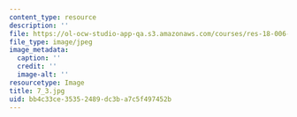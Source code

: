 ```yaml
---
content_type: resource
description: ''
file: https://ol-ocw-studio-app-qa.s3.amazonaws.com/courses/res-18-006-calculus-revisited-single-variable-calculus-fall-2010/bb4c33ce35352489dc3ba7c5f497452b_7_3.jpg
file_type: image/jpeg
image_metadata:
  caption: ''
  credit: ''
  image-alt: ''
resourcetype: Image
title: 7_3.jpg
uid: bb4c33ce-3535-2489-dc3b-a7c5f497452b
---
```

